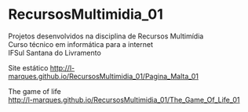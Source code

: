 # RecursosMultimidia_01
Projetos desenvolvidos na disciplina de Recursos Multimídia  
Curso técnico em informática para a internet  
IFSul Santana do Livramento  

Site estático
http://l-marques.github.io/RecursosMultimidia_01/Pagina_Malta_01

The game of life  
http://l-marques.github.io/RecursosMultimidia_01/The_Game_Of_Life_01
